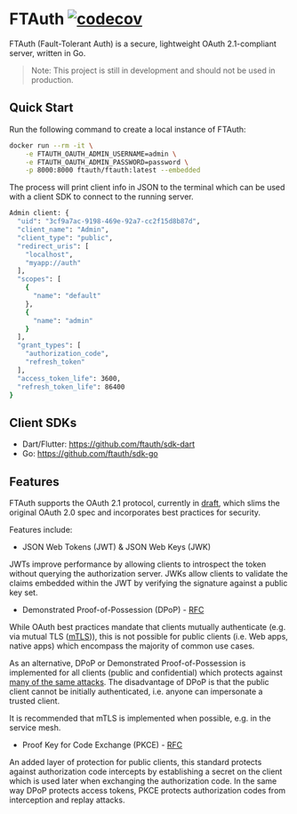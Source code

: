 # FTAuth [![codecov](https://codecov.io/gh/ftauth/ftauth/branch/main/graph/badge.svg?token=G9KXI1UAGB)](https://codecov.io/gh/ftauth/ftauth)
FTAuth (Fault-Tolerant Auth) is a secure, lightweight OAuth 2.1-compliant server, written in Go.

> Note: This project is still in development and should not be used in production. 

## Quick Start
Run the following command to create a local instance of FTAuth:

```sh
docker run --rm -it \
    -e FTAUTH_OAUTH_ADMIN_USERNAME=admin \
    -e FTAUTH_OAUTH_ADMIN_PASSWORD=password \
    -p 8000:8000 ftauth/ftauth:latest --embedded
```

The process will print client info in JSON to the terminal which can be used with a client SDK to connect to the running server.

```sh
Admin client: {
  "uid": "3cf9a7ac-9198-469e-92a7-cc2f15d8b87d",
  "client_name": "Admin",
  "client_type": "public",
  "redirect_uris": [
    "localhost",
    "myapp://auth"
  ],
  "scopes": [
    {
      "name": "default"
    },
    {
      "name": "admin"
    }
  ],
  "grant_types": [
    "authorization_code",
    "refresh_token"
  ],
  "access_token_life": 3600,
  "refresh_token_life": 86400
}
```

## Client SDKs

- Dart/Flutter: https://github.com/ftauth/sdk-dart
- Go: https://github.com/ftauth/sdk-go

## Features
FTAuth supports the OAuth 2.1 protocol, currently in [draft](https://datatracker.ietf.org/doc/html/draft-ietf-oauth-v2-1-04), which slims the original OAuth 2.0 spec and incorporates best practices for security.

Features include:
- JSON Web Tokens (JWT) & JSON Web Keys (JWK)

JWTs improve performance by allowing clients to introspect the token without querying the authorization server. JWKs allow clients to validate the claims embedded within the JWT by verifying the signature against a public key set.

- Demonstrated Proof-of-Possession (DPoP) - [RFC](https://datatracker.ietf.org/doc/html/draft-ietf-oauth-dpop-04)

While OAuth best practices mandate that clients mutually authenticate (e.g. via mutual TLS ([mTLS](https://tools.ietf.org/html/rfc8705))), this is not possible for public clients (i.e. Web apps, native apps) which encompass the majority of common use cases.

As an alternative, DPoP or Demonstrated Proof-of-Possession is implemented for all clients (public and confidential) which protects against [many of the same attacks](https://datatracker.ietf.org/doc/html/draft-ietf-oauth-security-topics-18). The disadvantage of DPoP is that the public client cannot be initially authenticated, i.e. anyone can impersonate a trusted client.

It is recommended that mTLS is implemented when possible, e.g. in the service mesh.

- Proof Key for Code Exchange (PKCE) - [RFC](https://tools.ietf.org/html/rfc7636)

An added layer of protection for public clients, this standard protects against authorization code intercepts by establishing a secret on the client which is used later when exchanging the authorization code. In the same way DPoP protects access tokens, PKCE protects authorization codes from interception and replay attacks.

